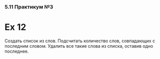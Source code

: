 ### 5.11 Практикум №3

# Ex 12

Создать список из слов. Подсчитать количество слов, совпадающих с последним словом. Удалить все такие слова из списка, оставив одно последнее.

